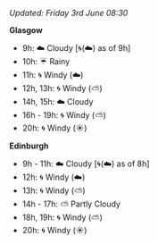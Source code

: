 *Updated: Friday 3rd June 08:30*

**Glasgow**

* 9h: :cloud: Cloudy [:cyclone:(:cloud:) as of 9h]
* 10h: :umbrella: Rainy
* 11h: :cyclone: Windy (:cloud:)
* 12h, 13h: :cyclone: Windy (:partly_sunny:)
* 14h, 15h: :cloud: Cloudy
* 16h - 19h: :cyclone: Windy (:partly_sunny:)
* 20h: :cyclone: Windy (:sunny:)

**Edinburgh**

* 9h - 11h: :cloud: Cloudy [:cyclone:(:cloud:) as of 8h]
* 12h: :cyclone: Windy (:cloud:)
* 13h: :cyclone: Windy (:partly_sunny:)
* 14h - 17h: :partly_sunny: Partly Cloudy
* 18h, 19h: :cyclone: Windy (:partly_sunny:)
* 20h: :cyclone: Windy (:sunny:)
